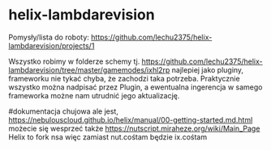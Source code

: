 # helix-lambdarevision
Pomysły/lista do roboty: https://github.com/lechu2375/helix-lambdarevision/projects/1

Wszystko robimy w folderze schemy tj. https://github.com/lechu2375/helix-lambdarevision/tree/master/gamemodes/ixhl2rp 
najlepiej jako pluginy, frameworku nie tykać chyba, że zachodzi taka potrzeba. Praktycznie wszystko można nadpisać przez Plugin, a ewentualna ingerencja w samego frameworka możne nam utrudnić jego aktualizację.

#dokumentacja
chujowa ale jest, https://nebulouscloud.github.io/helix/manual/00-getting-started.md.html
możecie się wesprzeć także https://nutscript.miraheze.org/wiki/Main_Page
Helix to fork nsa więc zamiast nut.cośtam będzie ix.cośtam
